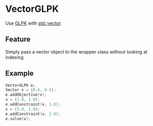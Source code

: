 # VectorGLPK
Use [GLPK](https://www.gnu.org/software/glpk/) with
[std::vector](http://en.cppreference.com/w/cpp/container/vector).
## Feature
Simply pass a vector object to the wrapper class without looking at indexing.
## Example
```c++
VectorGLPK e;
Vector v = {0.6, 0.5};
e.addObjective(v);
v = {1.0, 2.0};
e.addConstraint(v, 1.0);
v = {3.0, 1.0};
e.addConstraint(v, 2.0);
e.solve(v);
```

